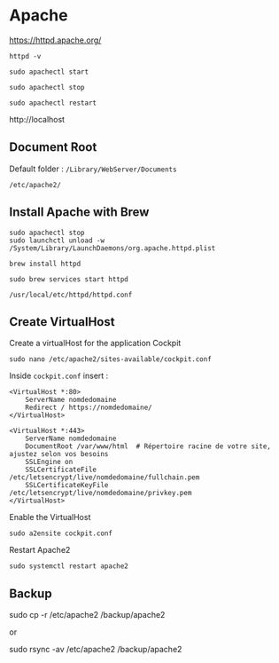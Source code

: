 # Apache

https://httpd.apache.org/

```shell
httpd -v

sudo apachectl start

sudo apachectl stop

sudo apachectl restart
```

http://localhost

## Document Root

Default folder : `/Library/WebServer/Documents`

`/etc/apache2/`

## Install Apache with Brew

```shell
sudo apachectl stop
sudo launchctl unload -w /System/Library/LaunchDaemons/org.apache.httpd.plist

brew install httpd

sudo brew services start httpd
```

`/usr/local/etc/httpd/httpd.conf`

## Create VirtualHost

Create a virtualHost for the application Cockpit

```shell
sudo nano /etc/apache2/sites-available/cockpit.conf
```

Inside `cockpit.conf` insert :

```apacheconf
<VirtualHost *:80>
    ServerName nomdedomaine
    Redirect / https://nomdedomaine/
</VirtualHost>

<VirtualHost *:443>
    ServerName nomdedomaine
    DocumentRoot /var/www/html  # Répertoire racine de votre site, ajustez selon vos besoins
    SSLEngine on
    SSLCertificateFile /etc/letsencrypt/live/nomdedomaine/fullchain.pem
    SSLCertificateKeyFile /etc/letsencrypt/live/nomdedomaine/privkey.pem
</VirtualHost>
```

Enable the VirtualHost

```shell
sudo a2ensite cockpit.conf
```

Restart Apache2

```shell
sudo systemctl restart apache2
```

## Backup

sudo cp -r /etc/apache2 /backup/apache2

or

sudo rsync -av /etc/apache2 /backup/apache2
